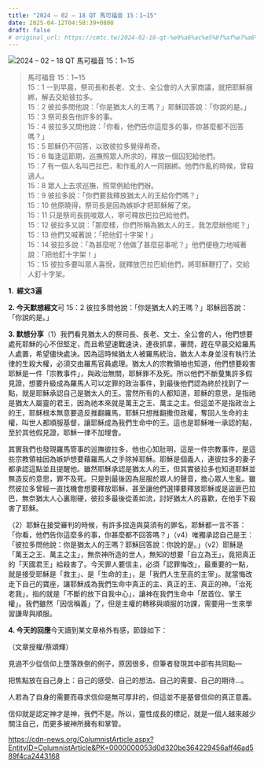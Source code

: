 ```yaml
---
title: "2024 – 02 – 18 QT 馬可福音 15：1~15"
date: 2025-04-12T04:58:39+0800
draft: false
# original_url: https://cmtc.tw/2024-02-18-qt-%e9%a6%ac%e5%8f%af%e7%a6%8f%e9%9f%b3-15%ef%bc%9a115
---
```


![2024 – 02 – 18 QT 馬可福音 15：1\~15](/images/qt.jpg  "2024 – 02 – 18 QT 馬可福音 15：1\~15")

> 馬可福音 15：1\~15  
> 15：1 一到早晨，祭司長和長老、文士、全公會的人大家商議，就把耶穌捆綁，解去交給彼拉多。  
> 15：2 彼拉多問他說：「你是猶太人的王嗎？」耶穌回答說：「你說的是。」  
> 15：3 祭司長告他許多的事。  
> 15：4 彼拉多又問他說：「你看，他們告你這麼多的事，你甚麼都不回答嗎？」  
> 15：5 耶穌仍不回答，以致彼拉多覺得希奇。  
> 15：6 每逢這節期，巡撫照眾人所求的，釋放一個囚犯給他們。  
> 15：7 有一個人名叫巴拉巴，和作亂的人一同捆綁。他們作亂的時候，曾殺過人。  
> 15：8 眾人上去求巡撫，照常例給他們辦。  
> 15：9 彼拉多說：「你們要我釋放猶太人的王給你們嗎？」  
> 15：10 他原曉得，祭司長是因為嫉妒才把耶穌解了來。  
> 15：11 只是祭司長挑唆眾人，寧可釋放巴拉巴給他們。  
> 15：12 彼拉多又說：「那麼樣，你們所稱為猶太人的王，我怎麼辦他呢？」  
> 15：13 他們又喊著說：「把他釘十字架！」  
> 15：14 彼拉多說：「為甚麼呢？他做了甚麼惡事呢？」他們便極力地喊著說：「把他釘十字架！」  
> 15：15 彼拉多要叫眾人喜悅，就釋放巴拉巴給他們，將耶穌鞭打了，交給人釘十字架。

**1.  經文3遍**

**2. 今天默想經文**可 15：2 彼拉多問他說：「你是猶太人的王嗎？」耶穌回答說：「你說的是。」

**3. 默想分享**（1）我們看見猶太人的祭司長、長老、文士、全公會的人，他們想要處死耶穌的心不但堅定，而且希望速戰速決，連夜抓拿，審問，趕在早晨交給羅馬人處置，希望儘快處決。因為這時候猶太人被羅馬統治，猶太人本身並沒有執行法律的生殺大權，必須交由羅馬官員處理。猶太人的宗教領袖也知道，他們想要殺害耶穌是一件「宗教事件」，與政治無關，耶穌罪不及死。所以他們不斷蓃集許多假見證，想要升級成為羅馬人可以定罪的政治事件，到最後他們認為終於找到了一點，就是耶穌承認自己是猶太人的王。當然所有的人都知道，耶穌的意思，是指祂是猶太人屬靈的君王，因為祂本來就是萬王之王、萬主之主。但這並不是指政治上的王，耶穌根本無意要造反推翻羅馬，耶穌只想推翻撒但政權，奪回人生命的主權，叫世人都順服基督，讓耶穌成為我們生命中的王。這也是耶穌唯一承認的點，至於其他假見證，耶穌一律不加理會。

其實我們也發現羅馬管事的巡撫彼拉多，他也心知肚明，這是一件宗教事件，是這些宗教領袖因為嫉妒想要藉羅馬人之手除掉耶穌。耶穌是個義人，連彼拉多的妻子都承認這點並且提醒他。雖然耶穌承認是猶太人的王，但其實彼拉多也知道耶穌並無造反的意思，罪不及死。只是到最後因為屈服於眾人的聲音，擔心眾人生亂。雖然彼拉多曾經一直找機會想要釋放耶穌，甚至讓他們選擇要釋放耶穌或是盜匪巴拉巴，無奈猶太人心裏剛硬，彼拉多最後從善如流，討好猶太人的喜歡，在他手下殺害了耶穌。

（2）耶穌在接受審判的時候，有許多捏造與莫須有的罪名，耶穌都一言不答：「你看，他們告你這麼多的事，你甚麼都不回答嗎？」（v4）唯獨承認自己是王：「彼拉多問他說：你是猶太人的王嗎？耶穌回答說：你說的是。」（v2）耶穌是「萬王之王、萬主之主」，無奈神所造的世人，無知的想要「自立為王」，竟把真正的「天國君王」給殺害了。今天罪人要信主，必須「認罪悔改」，最重要的一點，就是接受耶穌是「救主」、是「生命的主」，是「我們人生至高的主宰」。就當悔改走下自己的寶座，讓耶穌成為我們生命中真正的主、真正的王、真正的神。「治死老我」，指的就是「不斷的放下自我中心」，讓神在我們生命中「居首位、掌王權」。我們雖然「因信稱義」了，但是主權的轉移與順服的功課，需要用一生來學習謙卑與順服。

**4. 今天的回應**今天讀到某文章格外有感，節錄如下：

（文章授權/蔡頌輝）

見過不少從信仰上墮落跌倒的例子，原因很多，但筆者發現其中卻有共同點—

把焦點放在自己身上：自己的感受、自己的想法、自己的需要、自己的期待…。

人若為了自身的需要而尋求信仰是無可厚非的，但這並不是基督信仰的真正意義。

信仰就是認定神才是神，我們不是。所以，靈性成長的標記，就是一個人越來越少關注自己，而更多被神所擁有和掌管。

<https://cdn-news.org/ColumnistArticle.aspx?EntityID=ColumnistArticle&PK=0000000053d0d320be364229456aff46ad589f4ca2443168>